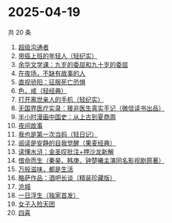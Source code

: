 # 2025-04-19

共 20 条

<!-- BEGIN WEREAD -->
<!-- 最后更新时间 2025-04-19 00:10:57 +0800 -->
1. [超级沟通者](https://weread.qq.com/web/bookDetail/65632ab0813ab9992g0180d2)
1. [带癌上班的年轻人（轻纪实）](https://weread.qq.com/web/bookDetail/6ff32740813ab9d6ag016666)
1. [余华文学课：九岁的委屈和九十岁的委屈](https://weread.qq.com/web/bookDetail/4cc32cb0813ab9d79g011dfe)
1. [在夜场，不缺有故事的人](https://weread.qq.com/web/bookDetail/d4232960813ab9c90g01357e)
1. [直视骄阳：征服死亡恐惧](https://weread.qq.com/web/bookDetail/85e32590813ab9d8ag018dd4)
1. [色，戒（轻经典）](https://weread.qq.com/web/bookDetail/88f32db07166d35688f637b)
1. [打开离世亲人的手机（轻纪实）](https://weread.qq.com/web/bookDetail/8db327e0813ab9d48g016529)
1. [无国界医疗实录：援非医生真实手记（微信读书出品）](https://weread.qq.com/web/bookDetail/ad332060813ab8565g0142f3)
1. [半小时漫画中国史：从上古到夏商周](https://weread.qq.com/web/bookDetail/cd332c50813ab9d8eg01004f)
1. [夜间故事](https://weread.qq.com/web/bookDetail/ea232ac0813ab9d99g014feb)
1. [我也是第一次当妈（轻日记）](https://weread.qq.com/web/bookDetail/e0d32d00813ab9d44g0172a3)
1. [阅读是安静的自我觉醒（果麦经典）](https://weread.qq.com/web/bookDetail/86e32d10813ab9d9bg0148b5)
1. [读懂水浒：金圣叹批注+押沙龙新解](https://weread.qq.com/web/bookDetail/3d432710813ab9cf2g017a0a)
1. [借命而生（秦昊、韩庚、钟楚曦主演同名影视剧原著）](https://weread.qq.com/web/bookDetail/72032f2071645d9d720f710)
1. [万般滋味，都是生活](https://weread.qq.com/web/bookDetail/9e032040813ab7038g01392f)
1. [略萨作品：酒吧长谈（精装珍藏版）](https://weread.qq.com/web/bookDetail/68e32ed0726a0bf868e62c8)
1. [沧城](https://weread.qq.com/web/bookDetail/10e32ff0813ab9c72g019371)
1. [一日浮生（独家首发）](https://weread.qq.com/web/bookDetail/c6e32c40813ab9d66g013590)
1. [女子入殓天团](https://weread.qq.com/web/bookDetail/da9327c0813ab9b69g0107d3)
1. [四喜](https://weread.qq.com/web/bookDetail/72932e00813ab9cf2g0154da)
<!-- END WEREAD -->
